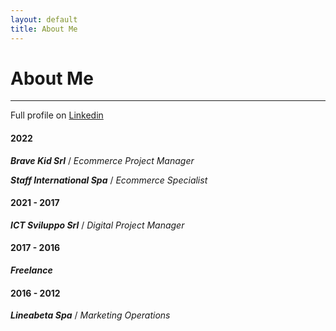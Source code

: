 ```yaml
---
layout: default
title: About Me
---
```

# About Me

---

Full profile on [Linkedin](https://www.linkedin.com/in/enrico-capitanio/ "Enrico Capitanio Linkedin Profile")

#### 2022
***Brave Kid Srl*** / *Ecommerce Project Manager*

***Staff International Spa*** / *Ecommerce Specialist*

#### 2021 - 2017
***ICT Sviluppo Srl*** / *Digital Project Manager*

#### 2017 - 2016
***Freelance***

#### 2016 - 2012
***Lineabeta Spa*** / *Marketing Operations*
